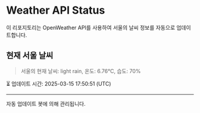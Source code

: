 
# Weather API Status

이 리포지토리는 OpenWeather API를 사용하여 서울의 날씨 정보를 자동으로 업데이트합니다.

## 현재 서울 날씨
> 서울의 현재 날씨: light rain, 온도: 6.76°C, 습도: 70%

⏳ 업데이트 시간: 2025-03-15 17:50:51 (UTC)

---
자동 업데이트 봇에 의해 관리됩니다.
